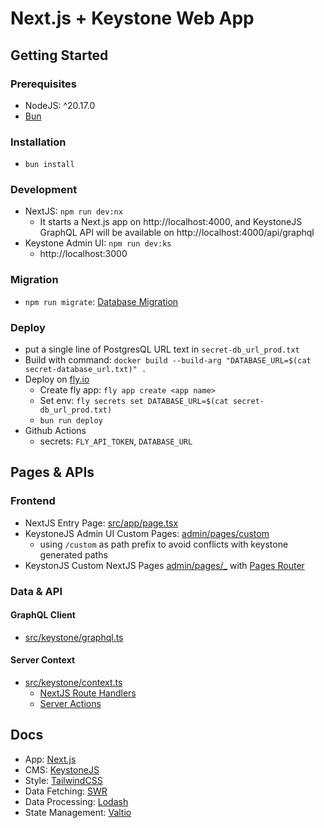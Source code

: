 # Next.js + Keystone Web App

## Getting Started

### Prerequisites

- NodeJS: ^20.17.0
- [Bun](https://bun.sh/)

### Installation

- `bun install`

### Development

- NextJS: `npm run dev:nx`
  - It starts a Next.js app on http://localhost:4000, and KeystoneJS GraphQL API will be available on http://localhost:4000/api/graphql
- Keystone Admin UI: `npm run dev:ks`
  - http://localhost:3000

### Migration

- `npm run migrate`: [Database Migration](https://keystonejs.com/docs/guides/database-migration)

### Deploy

- put a single line of PostgresQL URL text in `secret-db_url_prod.txt`
- Build with command: `docker build --build-arg "DATABASE_URL=$(cat secret-database_url.txt)" .`
- Deploy on [fly.io](https://fly.io)
  - Create fly app: `fly app create <app name>`
  - Set env: `fly secrets set DATABASE_URL=$(cat secret-db_url_prod.txt)`
  - `bun run deploy`
- Github Actions
  - secrets: `FLY_API_TOKEN`, `DATABASE_URL`

## Pages & APIs

### Frontend

- NextJS Entry Page: [src/app/page.tsx](src/app/page.tsx)
- KeystoneJS Admin UI Custom Pages: [admin/pages/custom](admin/pages/custom/index.tsx)
  - using `/custom` as path prefix to avoid conflicts with keystone generated paths
- KeystonJS Custom NextJS Pages [admin/pages/\_](admin/pages/_/index.tsx) with [Pages Router](https://nextjs.org/docs/pages)

### Data & API

#### GraphQL Client

- [src/keystone/graphql.ts](src/keystone/graphql.ts)

#### Server Context

- [src/keystone/context.ts](src/keystone/context.ts)
  - [NextJS Route Handlers](https://nextjs.org/docs/app/building-your-application/routing/route-handlers)
  - [Server Actions](https://nextjs.org/docs/app/building-your-application/data-fetching/server-actions-and-mutations)

## Docs

- App: [Next.js](https://nextjs.org/)
- CMS: [KeystoneJS](https://keystonejs.com/)
- Style: [TailwindCSS](https://tailwindcss.com/)
- Data Fetching: [SWR](https://swr.vercel.app/)
- Data Processing: [Lodash](https://lodash.com/)
- State Management: [Valtio](https://github.com/pmndrs/valtio)
